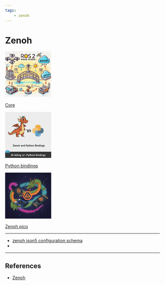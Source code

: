 ```yaml
---
tags:
    - zenoh
---
```


# Zenoh

<div class="grid-container">
    <div class="grid-item">
        <a href="ros_bridge">
        <img src="images/ros.png" width="150" height="150">
        <p>Core</p>
        </a>
    </div>
    <div class="grid-item">
    <a href="python_bindings">
        <img src="images/python.png" width="150" height="150">
        <p>Python bindings</p>
        </a>
    </div>
    <div class="grid-item">
        <a href="remote_ssh">
        <img src="images/pico.png" width="150" height="150">
        <p>Zenoh pico</p>
        </a>
    </div>
    
</div>

---

- [zenoh json5 configuration schema](https://github.com/eclipse-zenoh/zenoh/blob/main/DEFAULT_CONFIG.json5)
- 
---

## References
- [Zenoh](https://conferences2.sigcomm.org/acm-icn/2022/assets/zenoh-4-Zenoh-and-Zenoh-Flow-Hands-on-e8cbd760e0b88b74417fb1c14d1d373b5ce2a094bc29b5f1a0bfd8e52030c151.pdf)
  